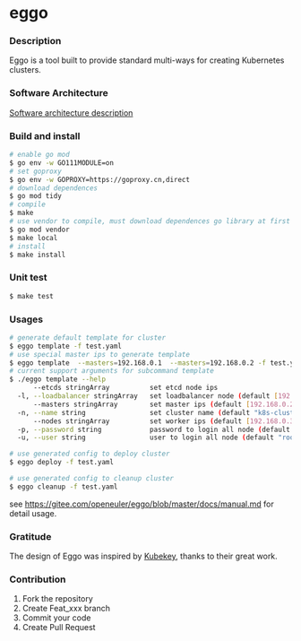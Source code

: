 # eggo

### Description
Eggo is a tool built to provide standard multi-ways for creating Kubernetes clusters.

### Software Architecture
[Software architecture description](./docs/design.md)

### Build and install

```bash
# enable go mod
$ go env -w GO111MODULE=on
# set goproxy
$ go env -w GOPROXY=https://goproxy.cn,direct
# download dependences
$ go mod tidy
# compile
$ make
# use vendor to compile, must download dependences go library at first
$ go mod vendor
$ make local
# install
$ make install
```

### Unit test

```bash
$ make test
```

### Usages

```bash
# generate default template for cluster
$ eggo template -f test.yaml
# use special master ips to generate template
$ eggo template  --masters=192.168.0.1  --masters=192.168.0.2 -f test.yaml
# current support arguments for subcommand template
$ ./eggo template --help
      --etcds stringArray          set etcd node ips
  -l, --loadbalancer stringArray   set loadbalancer node (default [192.168.0.1])
      --masters stringArray        set master ips (default [192.168.0.2])
  -n, --name string                set cluster name (default "k8s-cluster")
      --nodes stringArray          set worker ips (default [192.168.0.3,192.168.0.4])
  -p, --password string            password to login all node (default "123456")
  -u, --user string                user to login all node (default "root")

# use generated config to deploy cluster
$ eggo deploy -f test.yaml

# use generated config to cleanup cluster
$ eggo cleanup -f test.yaml
```

see https://gitee.com/openeuler/eggo/blob/master/docs/manual.md for detail usage.

### Gratitude

The design of Eggo was inspired by [Kubekey](https://github.com/kubesphere/kubekey), thanks to their great work.

### Contribution

1.  Fork the repository
2.  Create Feat_xxx branch
3.  Commit your code
4.  Create Pull Request
